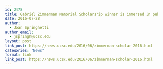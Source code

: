 ```yaml
---
id: 2478
title: Gabriel Zimmerman Memorial Scholarship winner is immersed in public service
date: 2016-07-28
author:
  - Joan Springhetti
author_email:
  - jspringh@ucsc.edu
layout: post
link_post: https://news.ucsc.edu/2016/06/zimmerman-scholar-2016.html
categories: "News"
format: link
link_post: https://news.ucsc.edu/2016/06/zimmerman-scholar-2016.html
---
```

